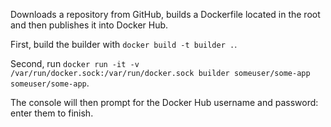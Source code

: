 Downloads a repository from GitHub, builds a Dockerfile located
in the root and then publishes it into Docker Hub.

First, build the builder with `docker build -t builder .`.

Second, run `docker run -it -v /var/run/docker.sock:/var/run/docker.sock builder someuser/some-app someuser/some-app`.

The console will then prompt for the Docker Hub username and password: enter them to finish.

